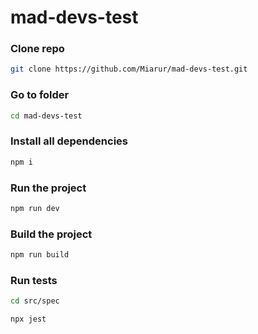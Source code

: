 # mad-devs-test

### Clone repo 
```bash
git clone https://github.com/Miarur/mad-devs-test.git
```

### Go to folder
```bash
cd mad-devs-test
```

### Install all dependencies
```bash
npm i
```

### Run the project
```bash
npm run dev
```

### Build the project
```bash
npm run build
```

### Run tests 
```bash
cd src/spec

npx jest
```